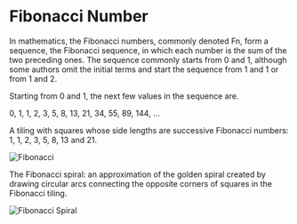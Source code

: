 # Fibonacci Number

In mathematics, the Fibonacci numbers, commonly denoted Fn, form a sequence, the Fibonacci sequence, in which each number is the sum of the two preceding ones. The sequence commonly starts from 0 and 1, although some authors omit the initial terms and start the sequence from 1 and 1 or from 1 and 2. 

Starting from 0 and 1, the next few values in the sequence are.

0, 1, 1, 2, 3, 5, 8, 13, 21, 34, 55, 89, 144, ...

A tiling with squares whose side lengths are successive Fibonacci numbers: 1, 1, 2, 3, 5, 8, 13 and 21.

![Fibonacci](https://upload.wikimedia.org/wikipedia/commons/thumb/1/15/Fibonacci_Squares.svg/300px-Fibonacci_Squares.svg.png)

The Fibonacci spiral: an approximation of the golden spiral created by drawing circular arcs connecting the opposite corners of squares in the Fibonacci tiling.

![Fibonacci Spiral](https://upload.wikimedia.org/wikipedia/commons/thumb/b/b9/Fibonacci_Spiral.svg/300px-Fibonacci_Spiral.svg.png)